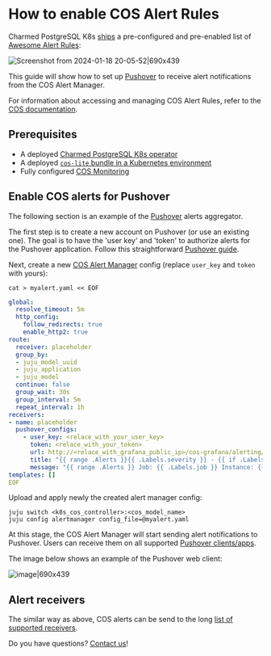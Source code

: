 # How to enable COS Alert Rules
Charmed PostgreSQL K8s [ships](https://github.com/canonical/postgresql-k8s-operator/tree/main/src/prometheus_alert_rules) a pre-configured and pre-enabled list of [Awesome Alert Rules](https://samber.github.io/awesome-prometheus-alerts/):

![Screenshot from 2024-01-18 20-05-52|690x439](upload://j6WSPQ1BzoFzqIg2jm1mTq79SMo.png)

This guide will show how to set up [Pushover](https://pushover.net/) to receive alert notifications from the COS Alert Manager.

For information about accessing and managing COS Alert Rules, refer to the [COS documentation](https://charmhub.io/cos-lite).

## Prerequisites
* A deployed [Charmed PostgreSQL K8s operator](/t/9298)
* A deployed [`cos-lite` bundle in a Kubernetes environment](https://charmhub.io/topics/canonical-observability-stack/tutorials/install-microk8s)
* Fully configured [COS Monitoring](/t/10812) 

## Enable COS alerts for Pushover
The following section is an example of the [Pushover](https://pushover.net/) alerts aggregator.

The first step is to create a new account on Pushover (or use an existing one). The goal is to have the 'user key' and 'token' to authorize alerts for the Pushover application. Follow this straightforward [Pushover guide](https://support.pushover.net/i175-how-to-get-a-pushover-api-or-pushover-application-token).

Next, create a new [COS Alert Manager](https://charmhub.io/alertmanager-k8s) config (replace `user_key` and `token` with yours):
```shell
cat > myalert.yaml << EOF
```
```yaml
global:
  resolve_timeout: 5m
  http_config:
    follow_redirects: true
    enable_http2: true
route:
  receiver: placeholder
  group_by:
  - juju_model_uuid
  - juju_application
  - juju_model
  continue: false
  group_wait: 30s
  group_interval: 5m
  repeat_interval: 1h
receivers:
- name: placeholder
  pushover_configs:
    - user_key: <relace_with_your_user_key>
      token: <relace_with_your_token>
      url: http://<relace_with_grafana_public_ip>/cos-grafana/alerting/list
      title: "{{ range .Alerts }}{{ .Labels.severity }} - {{ if .Labels.juju_unit }}{{ .Labels.juju_unit }}{{ else }}{{ .Labels.juju_application }}{{ end }} in model {{ .Labels.juju_model }}: {{ .Labels.alertname }} {{ end }}"
      message: "{{ range .Alerts }} Job: {{ .Labels.job }} Instance: {{ .Labels.instance }} {{ end }}"
templates: []
EOF
```
Upload and apply newly the created alert manager config:
```
juju switch <k8s_cos_controller>:<cos_model_name>
juju config alertmanager config_file=@myalert.yaml
```

At this stage, the COS Alert Manager will start sending alert notifications to Pushover. Users can receive them on all supported [Pushover clients/apps](https://pushover.net/clients). 

The image below shows an example of the Pushover web client:

![image|690x439](upload://vqUcKpZ5R4wQLmY2HYGV5fz5pNU.jpeg)

## Alert receivers

The similar way as above, COS alerts can be send to the long [list of supported receivers](https://prometheus.io/docs/alerting/latest/configuration/#receiver-integration-settings).

Do you have questions? [Contact us](/t/11852)!